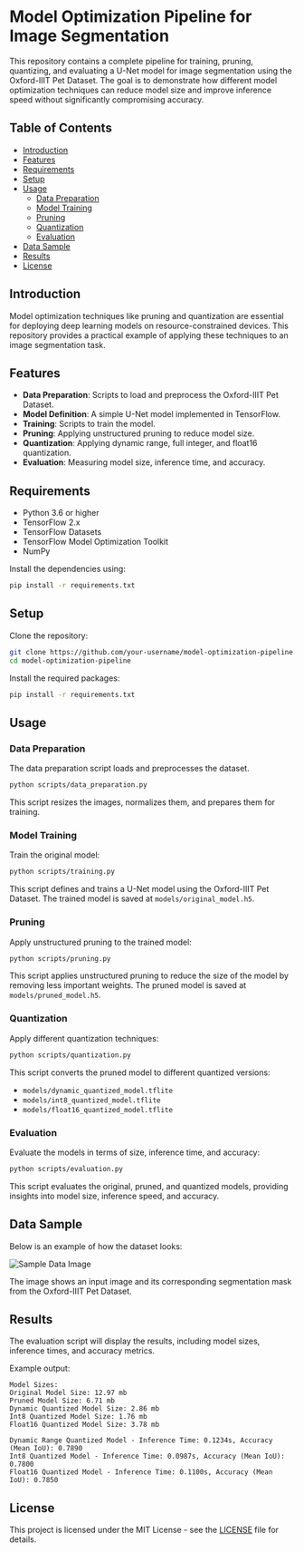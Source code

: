 
# Model Optimization Pipeline for Image Segmentation

This repository contains a complete pipeline for training, pruning, quantizing, and evaluating a U-Net model for image segmentation using the Oxford-IIIT Pet Dataset. The goal is to demonstrate how different model optimization techniques can reduce model size and improve inference speed without significantly compromising accuracy.

## Table of Contents

- [Introduction](#introduction)
- [Features](#features)
- [Requirements](#requirements)
- [Setup](#setup)
- [Usage](#usage)
  - [Data Preparation](#data-preparation)
  - [Model Training](#model-training)
  - [Pruning](#pruning)
  - [Quantization](#quantization)
  - [Evaluation](#evaluation)
- [Data Sample](#data-sample)
- [Results](#results)
- [License](#license)

## Introduction

Model optimization techniques like pruning and quantization are essential for deploying deep learning models on resource-constrained devices. This repository provides a practical example of applying these techniques to an image segmentation task.

## Features

- **Data Preparation**: Scripts to load and preprocess the Oxford-IIIT Pet Dataset.
- **Model Definition**: A simple U-Net model implemented in TensorFlow.
- **Training**: Scripts to train the model.
- **Pruning**: Applying unstructured pruning to reduce model size.
- **Quantization**: Applying dynamic range, full integer, and float16 quantization.
- **Evaluation**: Measuring model size, inference time, and accuracy.

## Requirements

- Python 3.6 or higher
- TensorFlow 2.x
- TensorFlow Datasets
- TensorFlow Model Optimization Toolkit
- NumPy

Install the dependencies using:

```bash
pip install -r requirements.txt
```

## Setup

Clone the repository:

```bash
git clone https://github.com/your-username/model-optimization-pipeline.git
cd model-optimization-pipeline
```

Install the required packages:

```bash
pip install -r requirements.txt
```

## Usage

### Data Preparation

The data preparation script loads and preprocesses the dataset.

```bash
python scripts/data_preparation.py
```

This script resizes the images, normalizes them, and prepares them for training.

### Model Training

Train the original model:

```bash
python scripts/training.py
```

This script defines and trains a U-Net model using the Oxford-IIIT Pet Dataset. The trained model is saved at `models/original_model.h5`.

### Pruning

Apply unstructured pruning to the trained model:

```bash
python scripts/pruning.py
```

This script applies unstructured pruning to reduce the size of the model by removing less important weights. The pruned model is saved at `models/pruned_model.h5`.

### Quantization

Apply different quantization techniques:

```bash
python scripts/quantization.py
```

This script converts the pruned model to different quantized versions:
- `models/dynamic_quantized_model.tflite`
- `models/int8_quantized_model.tflite`
- `models/float16_quantized_model.tflite`

### Evaluation

Evaluate the models in terms of size, inference time, and accuracy:

```bash
python scripts/evaluation.py
```

This script evaluates the original, pruned, and quantized models, providing insights into model size, inference speed, and accuracy.

## Data Sample

Below is an example of how the dataset looks:

![Sample Data Image](images/dataset.jpg)

The image shows an input image and its corresponding segmentation mask from the Oxford-IIIT Pet Dataset.

## Results

The evaluation script will display the results, including model sizes, inference times, and accuracy metrics.

Example output:

```
Model Sizes:
Original Model Size: 12.97 mb
Pruned Model Size: 6.71 mb
Dynamic Quantized Model Size: 2.86 mb
Int8 Quantized Model Size: 1.76 mb
Float16 Quantized Model Size: 3.78 mb

Dynamic Range Quantized Model - Inference Time: 0.1234s, Accuracy (Mean IoU): 0.7890
Int8 Quantized Model - Inference Time: 0.0987s, Accuracy (Mean IoU): 0.7800
Float16 Quantized Model - Inference Time: 0.1100s, Accuracy (Mean IoU): 0.7850
```

## License

This project is licensed under the MIT License - see the [LICENSE](LICENSE) file for details.
